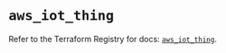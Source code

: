 # `aws_iot_thing`

Refer to the Terraform Registry for docs: [`aws_iot_thing`](https://registry.terraform.io/providers/hashicorp/aws/6.10.0/docs/resources/iot_thing).
